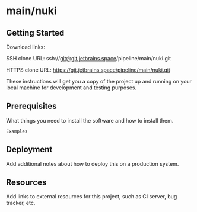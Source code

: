 # main/nuki



## Getting Started

Download links:

SSH clone URL: ssh://git@git.jetbrains.space/pipeline/main/nuki.git

HTTPS clone URL: https://git.jetbrains.space/pipeline/main/nuki.git



These instructions will get you a copy of the project up and running on your local machine for development and testing purposes.

## Prerequisites

What things you need to install the software and how to install them.

```
Examples
```

## Deployment

Add additional notes about how to deploy this on a production system.

## Resources

Add links to external resources for this project, such as CI server, bug tracker, etc.
